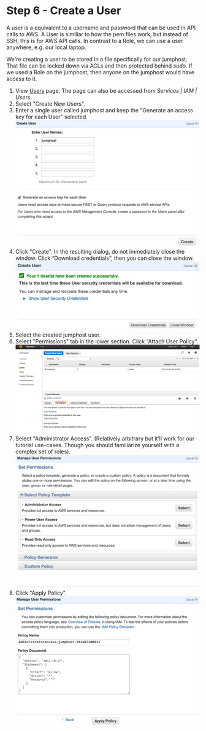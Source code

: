 # Step 6 - Create a User

A user is a equivalent to a username and password that can be used in API calls to AWS. 
A User is similiar to how the pem files work, but instead of SSH, this is for AWS API calls.
In contrast to a Role, we can use a user anywhere, e.g. our local laptop.

We're creating a user to be stored in a file specifically for our jumphost. That file can be locked down via ACLs and then protected behind _sudo_. If we used a Role on the jumphost, then anyone on the jumphost would have access to it.

1. View <a href="https://console.aws.amazon.com/iam/home?#users" target="_blank">Users</a> page. The page can also be accessed from _Services | IAM | Users_.
2. Select "Create New Users".
3. Enter a single user called jumphost and keep the "Generate an access key for each User" selected. ![](images/create-user.png)
4. Click "Create". In the resulting dialog, do not immediately close the window. Click “Download credentials”, then you can close the window. ![](images/download-credentials.png)
5. Select the created jumphost user.
6. Select "Permissions" tab in the lower section. Click “Attach User Policy”. ![](images/permissions-tab.png)
7. Select "Administrator Access". (Relatively arbitrary but it’ll work for our tutorial use-cases. Though you should familiarize yourself with a complex set of roles). ![](images/administrator-access.png)   
8. Click "Apply Policy". ![](images/apply-policy.png)

